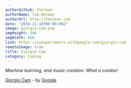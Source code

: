 ```yaml
---
authorGithub: tholman
authorName: Tim Holman
authorUrl: http://tholman.com
date: "2016-11-16T00:00:00Z"
image: giorgio-cam.png
imgHeight: 346
imgWidth: 650
link: https://aiexperiments.withgoogle.com/giorgio-cam
remoteImage: true
title: Giorgio Cam
category: Coding
---
```


_Machine learning, and music creation. What a combo!_

[Giorgio Cam](https://aiexperiments.withgoogle.com/giorgio-cam) - by [Google](http://google.com)
